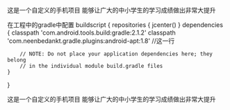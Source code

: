 这是一个自定义的手机项目
能够让广大的中小学生的学习成绩做出非常大提升

在工程中的gradle中配置
buildscript {
    repositories {
        jcenter()
    }
    dependencies {
        classpath 'com.android.tools.build:gradle:2.1.2'
        classpath 'com.neenbedankt.gradle.plugins:android-apt:1.8'      //这一行

        // NOTE: Do not place your application dependencies here; they belong
        // in the individual module build.gradle files
    }
}

这是一个自定义的手机项目
能够让广大的中小学生的学习成绩做出非常大提升
